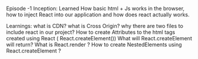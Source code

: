 Episode -1 Inception:
    Learned How basic html + Js works in the browser, how to inject React into our application and how does react actually works.

Learnings:
what is CDN? 
what is Cross Origin?
why there are two files to include react in our project?
How to create Attributes to the html tags created using React ( React.createElement())
What will React.createElement will return?
What is React.render ?
How to create NestedElements using React.createElement ?

